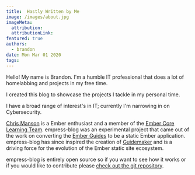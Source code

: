 ```yaml
---
title:  Hastly Written by Me
image: /images/about.jpg
imageMeta:
  attribution:
  attributionLink:
featured: true
authors:
  - brandon
date: Mon Mar 01 2020
tags:
---
```


Hello! My name is Brandon. I'm a humble IT professional that does a lot of homelabbing and projects in my free time.

I created this blog to showcase the projects I tackle in my personal time. 

I have a broad range of interest's in IT; currently I'm narrowing in on Cybersecurity. 

[Chris Manson](https://twitter.com/real_ate) is a Ember enthusiast and a member of the [Ember Core Learning Team](https://emberjs.com/team). empress-blog was an experimental project that came out of the work on converting the [Ember Guides](https://guides.emberjs.com) to be a static Ember application. empress-blog has since inspired the creation of [Guidemaker](https://github.com/empress/guidemaker) and is a driving force for the evolution of the Ember static site ecosystem.

empress-blog is entirely open source so if you want to see how it works or if you would like to contribute please [check out the git repository](https://github.com/empress/empress-blog).
